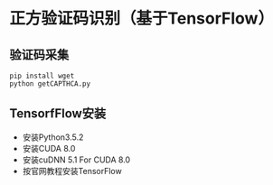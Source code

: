 # 正方验证码识别（基于TensorFlow）
## 验证码采集
    pip install wget
    python getCAPTHCA.py
## TensorfFlow安装
- 安装Python3.5.2
- 安装CUDA 8.0
- 安装cuDNN 5.1 For CUDA 8.0
- 按官网教程安装TensorFlow
